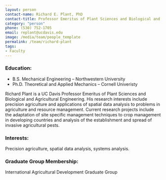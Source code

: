 ```yaml
---
layout: person
contact-name: Richard E. Plant, PhD
contact-title: Professor Emeritus of Plant Sciences and Biological and Agricultural Engineering Hanoi University of Agriculture Curricula Development in Crop Science and Management
category: "person"
phone: (530) 752-1705
email: replant@ucdavis.edu
image: /media/team/people_template
permalink: /team/richard-plant
tags:
- Faculty
---
```


<h3>Education:</h3>
<ul>
<li>B.S. Mechanical Engineering – Northwestern University</li>
<li>Ph.D. Theoretical and Applied Mechanics – Cornell Univeristy</li>
</ul>

Richard Plant is a UC Davis Professor Emeritus of Plant Sciences and Biological and Agricultural Engineering. His research interests include precision agriculture and applications of spatial data analysis to problems in agriculture and resource management. Current research projects include the adaptation of site specific management techniques to crop management in developing countries and analysis of the establishment and spread of invasive agricultural pests.

<h3>Interests:</h3>
<p>Precision agriculture, spatial data analysis, systems analysis.</p>

<h3>Graduate Group Membership:</h3>
<p>International Agricultural Development Graduate Group</p>